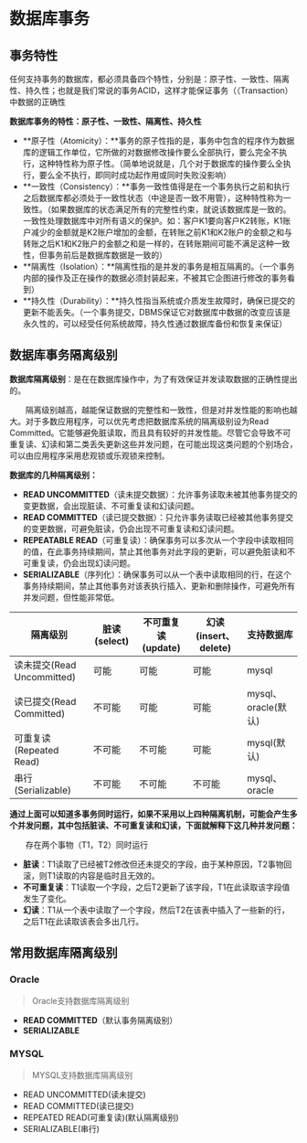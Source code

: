 

# 数据库事务

## 事务特性

​		任何支持事务的数据库，都必须具备四个特性，分别是：原子性、一致性、隔离性、持久性；也就是我们常说的事务ACID，这样才能保证事务（（Transaction）中数据的正确性

**数据库事务的特性：原子性、一致性、隔离性、持久性**

- **原子性（Atomicity）：**事务的原子性指的是，事务中包含的程序作为数据库的逻辑工作单位，它所做的对数据修改操作要么全部执行，要么完全不执行，这种特性称为原子性。（简单地说就是，几个对于数据库的操作要么全执行，要么全不执行，即同时成功起作用或同时失败没影响）
- **一致性（Consistency）：**事务一致性值得是在一个事务执行之前和执行之后数据库都必须处于一致性状态（中途是否一致不用管），这种特性称为一致性。（如果数据库的状态满足所有的完整性约束，就说该数据库是一致的。一致性处理数据库中对所有语义的保护。如：客户K1要向客户K2转账，K1账户减少的金额就是K2账户增加的金额，在转账之前K1和K2账户的金额之和与转账之后K1和K2账户的金额之和是一样的，在转账期间可能不满足这种一致性，但事务前后是数据库数据是一致的）
- **隔离性（Isolation）：**隔离性指的是并发的事务是相互隔离的。（一个事务内部的操作及正在操作的数据必须封装起来，不被其它企图进行修改的事务看到）
- **持久性（Durability）：**持久性指当系统或介质发生故障时，确保已提交的更新不能丢失。（一个事务提交，DBMS保证它对数据库中数据的改变应该是永久性的，可以经受任何系统故障，持久性通过数据库备份和恢复来保证）



## 数据库事务隔离级别

**数据库隔离级别**：是在在数据库操作中，为了有效保证并发读取数据的正确性提出的。

　　隔离级别越高，越能保证数据的完整性和一致性，但是对并发性能的影响也越大。对于多数应用程序，可以优先考虑把数据库系统的隔离级别设为Read Committed。它能够避免脏读取，而且具有较好的并发性能。尽管它会导致不可重复读、幻读和第二类丢失更新这些并发问题，在可能出现这类问题的个别场合，可以由应用程序采用悲观锁或乐观锁来控制。

**数据库的几种隔离级别：**

- **READ UNCOMMITTED**（读未提交数据）：允许事务读取未被其他事务提交的变更数据，会出现脏读、不可重复读和幻读问题。
- **READ COMMITTED**（读已提交数据）：只允许事务读取已经被其他事务提交的变更数据，可避免脏读，仍会出现不可重复读和幻读问题。
- **REPEATABLE READ**（可重复读）：确保事务可以多次从一个字段中读取相同的值，在此事务持续期间，禁止其他事务对此字段的更新，可以避免脏读和不可重复读，仍会出现幻读问题。
- **SERIALIZABLE**（序列化）：确保事务可以从一个表中读取相同的行，在这个事务持续期间，禁止其他事务对该表执行插入、更新和删除操作，可避免所有并发问题，但性能非常低。

| 隔离级别                   | 脏读(select) | 不可重复读(update) | 幻读(insert、delete) | 支持数据库          |
| -------------------------- | ------------ | ------------------ | -------------------- | ------------------- |
| 读未提交(Read Uncommitted) | 可能         | 可能               | 可能                 | mysql               |
| 读已提交(Read Committed)   | 不可能       | 可能               | 可能                 | mysql、oracle(默认) |
| 可重复读(Repeated Read)    | 不可能       | 不可能             | 可能                 | mysql(默认)         |
| 串行(Serializable)         | 不可能       | 不可能             | 不可能               | mysql、oracle       |

**通过上面可以知道多事务同时运行，如果不采用以上四种隔离机制，可能会产生多个并发问题，其中包括脏读、不可重复读和幻读，下面就解释下这几种并发问题：**

　　存在两个事物（T1，T2）同时运行

- **脏读**：T1读取了已经被T2修改但还未提交的字段，由于某种原因，T2事物回滚，则T1读取的内容是临时且无效的。
- **不可重复读**：T1读取一个字段，之后T2更新了该字段，T1在此读取该字段值发生了变化。
- **幻读**：T1从一个表中读取了一个字段，然后T2在该表中插入了一些新的行，之后T1在此读取该表会多出几行。

## 常用数据库隔离级别

### Oracle

> Oracle支持数据库隔离级别

* **READ COMMITTED**（默认事务隔离级别）
* **SERIALIZABLE**

### MYSQL

> MYSQL支持数据库隔离级别

* READ UNCOMMITTED(读未提交)
* READ COMMITTED(读已提交)
* REPEATED READ(可重复读)(默认隔离级别)
* SERIALIZABLE(串行)



